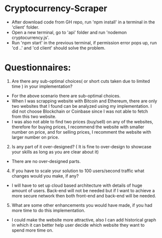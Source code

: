 # Cryptocurrency-Scraper
- After download code from GH repo, run 'npm install' in a terminal in the 'client' folder.
- Open a new terminal, go to 'api' folder and run 'nodemon cryptocurrency.js'. 
- Run 'npm start' in the previous terminal, if permission error pops up, run 'cd ..' and 'cd client' should solve the problem.

# Questionnaires:
1. Are there any sub-optimal choices( or short cuts taken due to limited time ) in your implementation?
- For the above scenario there are sub-optimal choices.
- When I was scrapping website with Bitcoin and Ethereum, there are only two websites that I found can be analyzed using my implementation. I did not choose Blockchain or Coinbase since I was not able to fetch from this two website. 
- I was also not able to find two prices (buy/sell) on any of the websites, therefore for buying prices, I recommend the website with smaller number on price, and for selling prices, I recomment the website with larger number on price.
2. Is any part of it over-designed? ( It is fine to over-design to showcase your skills as long as you are clear about it)
- There are no over-designed parts.
4. If you have to scale your solution to 100 users/second traffic what changes would you make, if any?
- I will have to set up cloud based architecture with details of huge amount of users. Back-end will not be needed but if I want to achieve a more secure network then both front-end and back-end will be needed.
5. What are some other enhancements you would have made, if you had more time to do this implementation.
- I could make the website more attractive, also I can add historical graph in which it can better help user decide which website they want to spend more time on.
